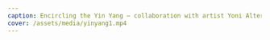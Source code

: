 ```yaml
---
caption: Encircling the Yin Yang — collaboration with artist Yoni Alter
cover: /assets/media/yinyang1.mp4
---
```

